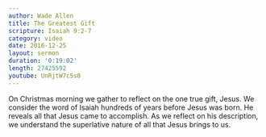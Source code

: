 ```yaml
---
author: Wade Allen
title: The Greatest Gift
scripture: Isaiah 9:2-7
category: video
date: 2016-12-25
layout: sermon
duration: '0:19:02' 
length: 27425592
youtube: UnRjtW7c5s8
---
```


On Christmas morning we gather to reflect on the one true gift, Jesus. We consider the word of Isaiah hundreds of years before Jesus was born. He reveals all that Jesus came to accomplish. As we reflect on his description, we understand the superlative nature of all that Jesus brings to us.

